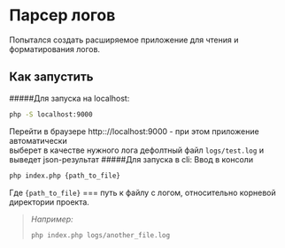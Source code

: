 #  Парсер логов 
Попытался создать расширяемое приложение для чтения и форматирования логов.

## Как запустить
#####Для запуска на localhost:

~~~bash
php -S localhost:9000
~~~
Перейти в браузере http:://localhost:9000 - при этом приложение автоматически </br>
выберет в качестве нужного лога дефолтный файл `logs/test.log` и выведет json-результат 
#####Для запуска в cli:
Ввод в консоли
~~~~bash
php index.php {path_to_file}
~~~~
Где `{path_to_file}` === путь к файлу с логом, относительно корневой директории проекта.</br>
>*Например:*
> ~~~bash
> php index.php logs/another_file.log
> ~~~
